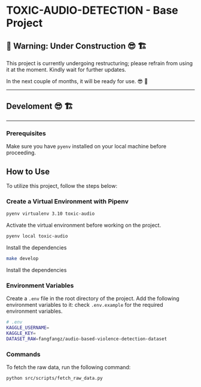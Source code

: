 # TOXIC-AUDIO-DETECTION - Base Project 

## 🚨 Warning: Under Construction 😎 🏗️

This project is currently undergoing restructuring; please refrain from using it at the moment. Kindly wait for further updates.

In the next couple of months, it will be ready for use. 😎 🚀

---

## Develoment 😎 🏗️
--- 
### Prerequisites

Make sure you have `pyenv` installed on your local machine before proceeding.

## How to Use

To utilize this project, follow the steps below:

### Create a Virtual Environment with Pipenv

```bash
pyenv virtualenv 3.10 toxic-audio
```

Activate the virtual environment before working on the project.

```bash
pyenv local toxic-audio
```

Install the dependencies

```bash
make develop
```

Install the dependencies

### Environment Variables

Create a `.env` file in the root directory of the project. Add the following environment variables to it: check `.env.example` for the required environment variables.

```bash
# .env
KAGGLE_USERNAME=
KAGGLE_KEY=
DATASET_RAW=fangfangz/audio-based-violence-detection-dataset

```

### Commands

To fetch the raw data, run the following command:

```bash
python src/scripts/fetch_raw_data.py
```
